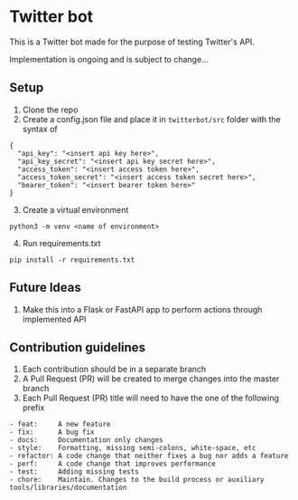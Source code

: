 # Twitter bot

This is a Twitter bot made for the purpose of testing Twitter's API. 

Implementation is ongoing and is subject to change...

## Setup
1. Clone the repo
2. Create a config.json file and place it in `twitterbot/src` folder
with the syntax of
```
{
  "api_key": "<insert api key here>",
  "api_key_secret": "<insert api key secret here>",
  "access_token": "<insert access token here>",
  "access_token_secret": "<insert access token secret here>",
  "bearer_token": "<insert bearer token here>"
}
```
3. Create a virtual environment
```
python3 -m venv <name of environment>
```

4. Run requirements.txt
```
pip install -r requirements.txt
```

## Future Ideas
1. Make this into a Flask or FastAPI app to perform actions through implemented API

## Contribution guidelines
1. Each contribution should be in a separate branch
2. A Pull Request (PR) will be created to merge changes into the master branch
3. Each Pull Request (PR) title will need to have the one of the
following prefix
```
- feat:     A new feature
- fix:      A bug fix
- docs:     Documentation only changes
- style:    Formatting, missing semi-colons, white-space, etc
- refactor: A code change that neither fixes a bug nor adds a feature
- perf:     A code change that improves performance
- test:     Adding missing tests
- chore:    Maintain. Changes to the build process or auxiliary tools/libraries/documentation
``` 